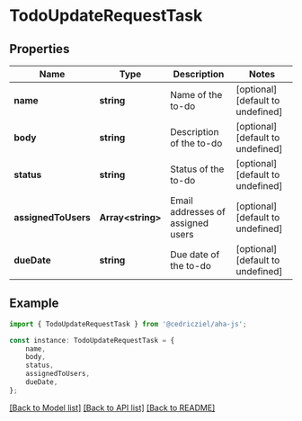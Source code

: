 # TodoUpdateRequestTask


## Properties

Name | Type | Description | Notes
------------ | ------------- | ------------- | -------------
**name** | **string** | Name of the to-do | [optional] [default to undefined]
**body** | **string** | Description of the to-do | [optional] [default to undefined]
**status** | **string** | Status of the to-do | [optional] [default to undefined]
**assignedToUsers** | **Array&lt;string&gt;** | Email addresses of assigned users | [optional] [default to undefined]
**dueDate** | **string** | Due date of the to-do | [optional] [default to undefined]

## Example

```typescript
import { TodoUpdateRequestTask } from '@cedricziel/aha-js';

const instance: TodoUpdateRequestTask = {
    name,
    body,
    status,
    assignedToUsers,
    dueDate,
};
```

[[Back to Model list]](../README.md#documentation-for-models) [[Back to API list]](../README.md#documentation-for-api-endpoints) [[Back to README]](../README.md)
